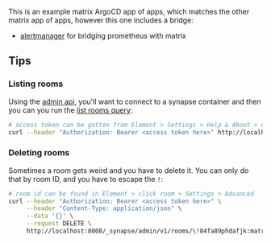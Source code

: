 This is an example matrix ArgoCD app of apps, which matches the other matrix app of apps, however this one includes a bridge:

- [alertmanager](https://github.com/small-hack/matrix-alertmanager) for bridging prometheus with matrix


## Tips

### Listing rooms

Using the [admin api](https://element-hq.github.io/synapse/latest/usage/administration/admin_api/), you'll want to connect to a synapse container and then you can you run the [list rooms query](https://matrix-org.github.io/synapse/v1.40/admin_api/rooms.html#list-room-api):

```bash
# access token can be gotten from Element > Settings > Help & About > Advanced > Access Token
curl --header "Authorization: Bearer <access token here>" http://localhost:8008/_synapse/admin/v1/rooms
```

### Deleting rooms
Sometimes a room gets weird and you have to delete it. You can only do that by room ID, and you have to escape the `!`:

```bash
# room id can be found in Element > click room > Settings > Advanced
curl --header "Authorization: Bearer <access token here>" \
     --header "Content-Type: application/json" \
     --data '{}' \
     --request DELETE \
     http://localhost:8008/_synapse/admin/v1/rooms/\!84fa89phdafjk:matrix.mydomain.com
```
